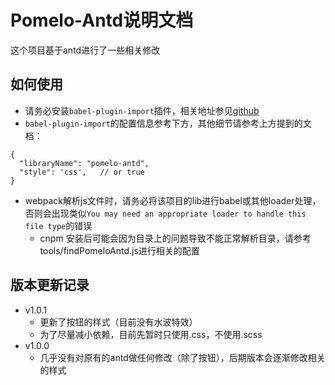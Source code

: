 # Pomelo-Antd说明文档

这个项目基于antd进行了一些相关修改

## 如何使用
* 请务必安装`babel-plugin-import`插件，相关地址参见[github](https://github.com/ant-design/babel-plugin-import)
* `babel-plugin-import`的配置信息参考下方，其他细节请参考上方提到的文档：
```
{
  "libraryName": "pomelo-antd",
  "style": 'css',   // or true
}
```
* webpack解析js文件时，请务必将该项目的lib进行babel或其他loader处理，否则会出现类似`You may need an appropriate loader to handle this file type`的错误
    * cnpm 安装后可能会因为目录上的问题导致不能正常解析目录，请参考tools/findPomeloAntd.js进行相关的配置


## 版本更新记录
* v1.0.1
	* 更新了按钮的样式（目前没有水波特效）
	* 为了尽量减小依赖，目前先暂时只使用.css，不使用.scss
* v1.0.0
	* 几乎没有对原有的antd做任何修改（除了按钮），后期版本会逐渐修改相关的样式
